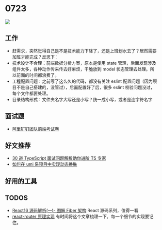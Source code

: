 # 0723

![](http://h2.ioliu.cn/bing/MotherCheetah_ZH-CN6992630248_1920x1080.jpg)

## 工作

- 赶需求，突然觉得自己是不是技术能力下降了，还是上班划水去了？居然需要加班才能完成？反思下：
- 技术设计不合理：前端数据分析方案，原本是使用 state 管理，后面发现涉及组件太多，各种动作传来传去好麻烦，干脆放到 model 状态管理去处理。所以前面的时间都浪费了。
- 工程配置问题：之前写了这么久的代码，都没有关注 eslint 配置问题（因为项目不是自己搭建的，没管过），后面配置好了后，很多 eslint 校验问题没过，每个文件都要处理。
- 目录结构形式：文件夹名字大写还是小写？统一成小写，或者是连字符名字

## 面试题

- [阿里钉钉团队前端考试卷](https://mp.weixin.qq.com/s/S2GOJWNZITSGnlfy2Sq_Mw)

## 好文推荐

- [30 道 TypeScript 面试问题解析助你进阶 TS 专家](https://mp.weixin.qq.com/s/LpIVctwuDeMJfLVIAXDiAw)
- [如何在 umi 系项目中实现动态换肤](https://mp.weixin.qq.com/s/q_KGAv6kSB6kohzfzJVA1w)

## 好用的工具

## TODOS

- [React16 源码解析(一)- 图解 Fiber 架构](https://zhuanlan.zhihu.com/p/92832843) React 源码系列，值得一看
- [react-router 原理实现](https://github.com/Jsmond2016/react-router-dom-nut) 有时间将这个文章梳理一下，每一个细节的实现要记住。
